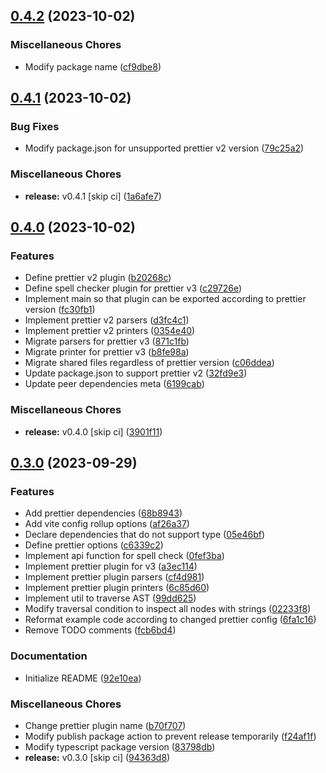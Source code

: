 ## [0.4.2](https://github.com/youthfulhps/prettier-plugin-korean-spell-checker/compare/v0.4.1...v0.4.2) (2023-10-02)


### Miscellaneous Chores

* Modify package name ([cf9dbe8](https://github.com/youthfulhps/prettier-plugin-korean-spell-checker/commit/cf9dbe80c5e62907647ae179d116c7a7ee655091))

## [0.4.1](https://github.com/youthfulhps/prettier-plugin-korean-spell-checker/compare/v0.4.0...v0.4.1) (2023-10-02)


### Bug Fixes

* Modify package.json for unsupported prettier v2 version ([79c25a2](https://github.com/youthfulhps/prettier-plugin-korean-spell-checker/commit/79c25a259c55897d8d33af987b77ecb0ab5ecdb1))


### Miscellaneous Chores

* **release:** v0.4.1 [skip ci] ([1a6afe7](https://github.com/youthfulhps/prettier-plugin-korean-spell-checker/commit/1a6afe780f9f314af172b5f348498da91241293e))

## [0.4.0](https://github.com/youthfulhps/prettier-plugin-korean-spell-checker/compare/v0.3.0...v0.4.0) (2023-10-02)


### Features

* Define prettier v2 plugin ([b20268c](https://github.com/youthfulhps/prettier-plugin-korean-spell-checker/commit/b20268c8d51ea1ff72385f4c7abad09492e778c4))
* Define spell checker plugin for prettier v3 ([c29726e](https://github.com/youthfulhps/prettier-plugin-korean-spell-checker/commit/c29726e444bee5238182883217028a21d3b4695c))
* Implement main so that plugin can be exported according to prettier version ([fc30fb1](https://github.com/youthfulhps/prettier-plugin-korean-spell-checker/commit/fc30fb19e8954836abac3140db935c246bd77274))
* Implement prettier v2 parsers ([d3fc4c1](https://github.com/youthfulhps/prettier-plugin-korean-spell-checker/commit/d3fc4c1e2a700ac3ffa34270050209bdc3430791))
* Implement prettier v2 printers ([0354e40](https://github.com/youthfulhps/prettier-plugin-korean-spell-checker/commit/0354e4003ae24660f54428109fb078c27220fb7d))
* Migrate parsers for prettier v3 ([871c1fb](https://github.com/youthfulhps/prettier-plugin-korean-spell-checker/commit/871c1fbacf26999d4127b73101167b7007088bef))
* Migrate printer for prettier v3 ([b8fe98a](https://github.com/youthfulhps/prettier-plugin-korean-spell-checker/commit/b8fe98a5fa29c7b9eb573c21f30aaa0e7d2eff61))
* Migrate shared files regardless of prettier version ([c06ddea](https://github.com/youthfulhps/prettier-plugin-korean-spell-checker/commit/c06ddeae70272daf727fc03022021bf701ee2ac8))
* Update package.json to support prettier v2 ([32fd9e3](https://github.com/youthfulhps/prettier-plugin-korean-spell-checker/commit/32fd9e3d37e181ac938b0bccfe0f9ce3c3f16b1f))
* Update peer dependencies meta ([6199cab](https://github.com/youthfulhps/prettier-plugin-korean-spell-checker/commit/6199cabb8202318454fa050979a4344725a414ee))


### Miscellaneous Chores

* **release:** v0.4.0 [skip ci] ([3901f11](https://github.com/youthfulhps/prettier-plugin-korean-spell-checker/commit/3901f11ad5171234f075fcf09d686d35512165df))

## [0.3.0](https://github.com/youthfulhps/prettier-plugin-korean-spell-checker/compare/92e10ea78797b6783ea5ec8f337b5653c89ab5ec...v0.3.0) (2023-09-29)


### Features

* Add prettier dependencies ([68b8943](https://github.com/youthfulhps/prettier-plugin-korean-spell-checker/commit/68b8943a30393a764a50c43af9df852beb93ca3d))
* Add vite config rollup options ([af26a37](https://github.com/youthfulhps/prettier-plugin-korean-spell-checker/commit/af26a37d808b203f99114b0f199091e81420c15c))
* Declare dependencies that do not support type ([05e46bf](https://github.com/youthfulhps/prettier-plugin-korean-spell-checker/commit/05e46bf8c6c0771fb9c72a3be2597b5f65aba128))
* Define prettier options ([c6339c2](https://github.com/youthfulhps/prettier-plugin-korean-spell-checker/commit/c6339c2ab08b6396db2aadc78f9031b44cafc554))
* Implement api function for spell check ([0fef3ba](https://github.com/youthfulhps/prettier-plugin-korean-spell-checker/commit/0fef3ba4e30c0833a3c1a7e1dc850a650d78a873))
* Implement prettier plugin for v3 ([a3ec114](https://github.com/youthfulhps/prettier-plugin-korean-spell-checker/commit/a3ec114fca3e520f2677e1966b52f0e015e0aee8))
* Implement prettier plugin parsers ([cf4d981](https://github.com/youthfulhps/prettier-plugin-korean-spell-checker/commit/cf4d981aa4381ed92bdf5c6543e0e9a3ec6b7e58))
* Implement prettier plugin printers ([6c85d60](https://github.com/youthfulhps/prettier-plugin-korean-spell-checker/commit/6c85d60c949c962f7be42b4316e6a033a64e9f53))
* Implement util to traverse AST ([99dd625](https://github.com/youthfulhps/prettier-plugin-korean-spell-checker/commit/99dd6253360964efe9b8f672f92f50424bd157fa))
* Modify traversal condition to inspect all nodes with strings ([02233f8](https://github.com/youthfulhps/prettier-plugin-korean-spell-checker/commit/02233f8b481865b02cefe90e94aa3fa8bad841c5))
* Reformat example code according to changed prettier config ([6fa1c16](https://github.com/youthfulhps/prettier-plugin-korean-spell-checker/commit/6fa1c1629524e2bcef3596f4ff1b962e06420bc2))
* Remove TODO comments ([fcb6bd4](https://github.com/youthfulhps/prettier-plugin-korean-spell-checker/commit/fcb6bd439ab09c2fda78dfeccf28be6fd4fd9fd5))


### Documentation

* Initialize README ([92e10ea](https://github.com/youthfulhps/prettier-plugin-korean-spell-checker/commit/92e10ea78797b6783ea5ec8f337b5653c89ab5ec))


### Miscellaneous Chores

* Change prettier plugin name ([b70f707](https://github.com/youthfulhps/prettier-plugin-korean-spell-checker/commit/b70f707bc7a5e1bd023b066956a0eeddff53534d))
* Modify publish package action to prevent release temporarily ([f24af1f](https://github.com/youthfulhps/prettier-plugin-korean-spell-checker/commit/f24af1ff5ca213174d31649f50f6a8000515af54))
* Modify typescript package version ([83798db](https://github.com/youthfulhps/prettier-plugin-korean-spell-checker/commit/83798dbbe7b581d83941ce21487a4ed9e210ee0a))
* **release:** v0.3.0 [skip ci] ([94363d8](https://github.com/youthfulhps/prettier-plugin-korean-spell-checker/commit/94363d8e12baed7f4a1b27fcb0a2e0d1e488f8f6))

